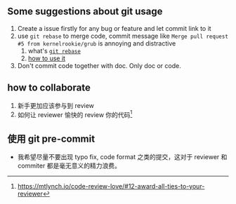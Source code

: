 ## Some suggestions about git usage

1. Create a issue firstly for any bug or feature and let commit link to it
2. use `git rebase` to merge code, commit message like `Merge pull request #5 from kernelrookie/grub` is annoying and distractive
    1. what's [`git rebase`](https://www.atlassian.com/git/tutorials/rewriting-history/git-rebase)
    2. [how to use it](https://stackoverflow.com/questions/16358418/how-to-avoid-merge-commit-hell-on-github-bitbucket)
3. Don't commit code together with doc. Only doc or code.

## how to collaborate
1. 新手更加应该参与到 review
2. 如何让 reviewer 愉快的 review 你的代码[^1]

## 使用 git pre-commit
- 我希望尽量不要出现 typo fix, code format 之类的提交，这对于 reviewer 和 commiter 都是毫无意义的精力浪费。

[^1]: https://mtlynch.io/code-review-love/#12-award-all-ties-to-your-reviewer
